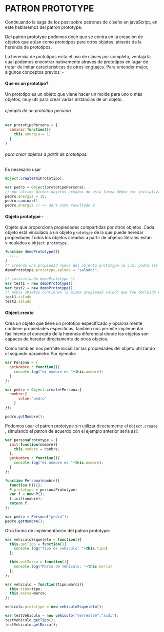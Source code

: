 PATRON PROTOTYPE
===================
Continuando la saga de los post sobre patrones de diseño en javaScript, en este hablaremos del patron prototype.

Del patron prototype podemos decir que se centra en la creación de objetos que atúan como prototipos para otros objetos, através de la herencia de prototipos.

La herencia de prototipos evita el uso de clases por completo, ventaja la cual podemos encontrar nativamente atraves de prototipos en lugar de tratar de imitar caracteristicas de otros lenguajes.
Para entender mejor, algunos conceptos previos: -

#### Que es un prototipo? 

Un prototipo es un objeto que viene hacer un molde para uno o más objetos, muy util para crear varias instancias de un objeto.

###### ejemplo de un prototipo persona

```js
var prototipoPersona = {
  caminar:function(){
    this.energia-= 1;
  }
}
```

###### para crear objetos a partir de prototipos:
Es nesesario usar 
```js 
Object.create(miPrototipo);
```

```js
var pedro = Object(prototipoPersona);
// por ultimo dichos objetos creados de esta forma deben ser inicializados
pedro.energia = 10;
pedro.caminar()
pedro.energia // => dara como resultado 9
```


#### Objeto prototype - 
Objeto que proporciona propiedades compartidas por otros objetos.
Cada objeto está vinculado a un objeto ```prototype``` de la que puede heredar propiedades.Todos los objetos creados a partir de objetos literales están vinculados a ```Object.prototype```.
```js
function demoPrototype(){
  //--
}
/* creando una propiedad nueva del objecto prototype la cual podra ser compartida en otros objetos */
demoPrototype.prototype.saludo = "saludo!";

/* instanciando demoPrototype */
var test1 = new demoPrototype();
var test2 = new demoPrototype();
/* ambos objetos contienen la misma propiedad saludo que fue definida en el prototype de demoPrototype */
test1.saludo
test2.saludo
```
#### Object.create
Crea un objeto que tiene un prototipo especificado y opcionalmente contiene propiedades especificas, tambien nos permite implementar facilmente el concepto de la herencia diferencial donde los objetos son capaces de heredar directamente de otros objetos.

Como tambien nos permite inicializar las propiedades del objeto utilizando el segundo parametro.Por ejemplo:
```js
var Persona = {
  getNombre : function(){
    console.log("mi nombre es "+this.nombre);
  }
};

var pedro = Object.create(Persona,{
  nombre:{
      value:"pedro"
    }
});

pedro.getNombre();
```
Podemos usar el patron prototype sin utilizar directamente el
```Object.create ```, simulando el patron de acuerdo con el ejemplo anterior seria asi:
```js
var personaPrototype = {
  init:function(nombre){
    this.nombre = nombre;
  },
  getNombre : function(){
    console.log("mi nombre es "+this.nombre);
  }
};

function Persona(nombre){
  function P(){};
  P.prototype = personaPrototype;
  var f = new P();
  f.init(nombre);
  return f;
};

var pedro = Persona("pedro");
pedro.getNombre();
```
Otra forma de implementación del patron prototype:
```js
var vehiculoEsqueleto = function(){
  this.getTipo = function(){
    console.log("Tipo de vehiculo: "+this.tipo)
  };

  this.getMarca = function(){
    console.log("Marca de vehiculo: "+this.marca)
  };
};

var vehiculo = function(tipo,marca){
  this.tipo=tipo;
  this.marca=marca;
};

vehiculo.prototype = new vehiculoEsqueleto();

var testVehiculo = new vehiculo("terrestre","audi");
testVehiculo.getTipo();
testVehiculo.getMarca();
```
